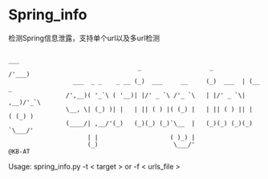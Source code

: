 # Spring_info
检测Spring信息泄露，支持单个url以及多url检测
                                                                                              
                                                                        ___      
                                        _                   _         /'___)     
                      ___  _ _    _ __ (_)  ___     __     (_)  ___  | (__   _   
                    /',__)( '_`\ ( '__)| |/' _ `\ /'_ `\   | |/' _ `\| ,__)/'_`\ 
                    \__, \| (_) )| |   | || ( ) |( (_) |   | || ( ) || |  ( (_) )
                    (____/| ,__/'(_)   (_)(_) (_)`\__  |   (_)(_) (_)(_)  `\___/'
                          | |                    ( )_) |                         
                          (_)                     \___/'                         @KB-AT
            
            
Usage: spring_info.py -t < target > or -f < urls_file >
